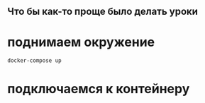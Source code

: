 ## Что бы как-то проще было делать уроки

# поднимаем окружение
```sh
docker-compose up
```

# подключаемся к контейнеру